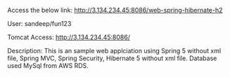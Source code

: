 Access the below link:
http://3.134.234.45:8086/web-spring-hibernate-h2

User: sandeep/fun123

Tomcat Access:
http://3.134.234.45:8086/

Description:
This is an sample web applciation using Spring 5 without xml file, Spring MVC, Spring Security, Hibernate 5 without xml file.
Database used MySql from AWS RDS. 